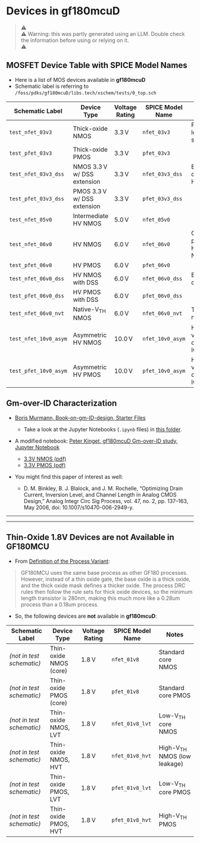 # Devices in gf180mcuD

> ⚠️ <br>
> ⚠️ Warning: this was partly generated using an LLM. Double check the information before using or relying on it. <br>
> ⚠️ 



## MOSFET Device Table with SPICE Model Names

- Here is a list of MOS devices available in **gf180mcuD**
- Schematic label is referring to `/foss/pdks/gf180mcuD/libs.tech/xschem/tests/0_top.sch`


| Schematic Label            | Device Type                     | Voltage Rating | SPICE Model Name      | Notes                                    |
|---------------------------|----------------------------------|----------------|-----------------------|------------------------------------------|
| `test_nfet_03v3`          | Thick-oxide NMOS                | 3.3 V          | `nfet_03v3`           | For IO or level-shifting                 |
| `test_pfet_03v3`          | Thick-oxide PMOS                | 3.3 V          | `pfet_03v3`           |                                          |
| `test_nfet_03v3_dss`      | NMOS 3.3 V w/ DSS extension      | 3.3 V          | `nfet_03v3_dss`       | Extended drain for HV                    |
| `test_pfet_03v3_dss`      | PMOS 3.3 V w/ DSS extension      | 3.3 V          | `pfet_03v3_dss`       |                                          |
| `test_nfet_05v0`          | Intermediate HV NMOS            | 5.0 V          | `nfet_05v0`           |                                          |
| `test_nfet_06v0`          | HV NMOS                         | 6.0 V          | `nfet_06v0`           | General-purpose HV NMOS                  |
| `test_pfet_06v0`          | HV PMOS                         | 6.0 V          | `pfet_06v0`           |                                          |
| `test_nfet_06v0_dss`      | HV NMOS with DSS                | 6.0 V          | `nfet_06v0_dss`       | Extended drain                           |
| `test_pfet_06v0_dss`      | HV PMOS with DSS                | 6.0 V          | `pfet_06v0_dss`       |                                          |
| `test_nfet_06v0_nvt`      | Native-V<sub>TH</sub> NMOS      | 6.0 V          | `nfet_06v0_nvt`       | Threshold near 0 V                       |
| `test_nfet_10v0_asym`     | Asymmetric HV NMOS              | 10.0 V         | `nfet_10v0_asym`      | High-voltage output or IO path           |
| `test_pfet_10v0_asym`     | Asymmetric HV PMOS              | 10.0 V         | `pfet_10v0_asym`      | High-voltage output or IO path           |



## Gm-over-ID Characterization

- [Boris Murmann, Book-on-gm-ID-design, Starter Files](https://github.com/bmurmann/Book-on-gm-ID-design/tree/main/starter_files_open_source_tools)
    - Take a look at the Jupyter Notebooks (`.ipynb` files) in [this folder](https://github.com/bmurmann/Book-on-gm-ID-design/tree/main/starter_files_open_source_tools/gf180mcuD).

- A modified notebook: [Peter Kinget, gf180mcuD Gm-over-ID study, Jupyter Notebook](https://github.com/peterkinget/gm-ID-gf180mcuD/blob/main/starter_files_open_source_tools/gf180mcuD/PK_techsweep_plots_from_mat_v1.ipynb)
    - [3.3V NMOS (pdf)](https://github.com/peterkinget/gm-ID-gf180mcuD/blob/main/starter_files_open_source_tools/gf180mcuD/PDFs/PK_techsweep_plots_from_mat_v1-NMOS.pdf)
    - [3.3V PMOS (pdf)](https://github.com/peterkinget/gm-ID-gf180mcuD/blob/main/starter_files_open_source_tools/gf180mcuD/PDFs/PK_techsweep_plots_from_mat_v1-PMOS.pdf)

- You might find this paper of interest as well: 
    - D. M. Binkley, B. J. Blalock, and J. M. Rochelle, “Optimizing Drain Current, Inversion Level, and Channel Length in Analog CMOS Design,” Analog Integr Circ Sig Process, vol. 47, no. 2, pp. 137–163, May 2006, doi: 10.1007/s10470-006-2949-y.


----
----
## Thin-Oxide 1.8V Devices are not Available in GF180MCU

- From [Definition of the Process Variant](https://github.com/RTimothyEdwards/open_pdks/blob/master/gf180mcu/Makefile.in): 
> GF180MCU uses the same base process as
> other GF180 processes.  However, instead of a thin oxide gate, the base
> oxide is a thick oxide, and the thick oxide mask defines a thicker oxide.
> The process DRC rules then follow the rule sets for thick oxide devices,
> so the minimum length transistor is 280nm, making this much more like a
> 0.28um process than a 0.18um process.

- So, the following devices are **not** available in **gf180mcuD**:

| Schematic Label            | Device Type                     | Voltage Rating | SPICE Model Name      | Notes                                    |
|---------------------------|----------------------------------|----------------|-----------------------|------------------------------------------|
| *(not in test schematic)* | Thin-oxide NMOS (core)          | 1.8 V          | `nfet_01v8`           | Standard core NMOS                       |
| *(not in test schematic)* | Thin-oxide PMOS (core)          | 1.8 V          | `pfet_01v8`           | Standard core PMOS                       |
| *(not in test schematic)* | Thin-oxide NMOS, LVT            | 1.8 V          | `nfet_01v8_lvt`       | Low-V<sub>TH</sub> core NMOS             |
| *(not in test schematic)* | Thin-oxide NMOS, HVT            | 1.8 V          | `nfet_01v8_hvt`       | High-V<sub>TH</sub> NMOS (low leakage)   |
| *(not in test schematic)* | Thin-oxide PMOS, LVT            | 1.8 V          | `pfet_01v8_lvt`       | Low-V<sub>TH</sub> core PMOS             |
| *(not in test schematic)* | Thin-oxide PMOS, HVT            | 1.8 V          | `pfet_01v8_hvt`       | High-V<sub>TH</sub> PMOS                 |